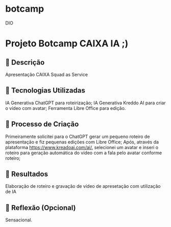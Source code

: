 # botcamp
DIO
# Projeto Botcamp CAIXA IA ;)

## 📒 Descrição
Apresentação CAIXA Squad as Service

## 🤖 Tecnologias Utilizadas
IA Generativa ChatGPT para roteirização;
IA Generativa Kreddo AI para criar o vídeo com avatar;
Ferramenta Libre Office para edição.

## 🧐 Processo de Criação
Primeiramente solicitei para o ChatGPT gerar um pequeno roteiro de apresentação e fiz pequenas edições com Libre Office;
Após, através da plataforma https://www.kreadoai.com/ai/, selecionei um avatar e inseri o roteiro para geração automática do vídeo com a fala pelo avatar conforme roteiro;

## 🚀 Resultados
Elaboração de roteiro e gravação de vídeo de apresetação com utilização de IA

## 💭 Reflexão (Opcional)
Sensacional.
